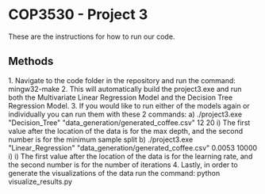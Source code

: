 <H1> COP3530 - Project 3 </h1>
These are the instructions for how to run our code.

<h2> Methods </h2>
1. Navigate to the code folder in the repository and run the command: mingw32-make  
2. This will automatically build the project3.exe and run both the Multivariate Linear Regression Model and the Decision Tree Regression Model.  
3. If you would like to run either of the models again or individually you can run them with these 2 commands:  
	a) ./project3.exe "Decision_Tree" "data_generation/generated_coffee.csv" 12 20  
 		i) The first value after the location of the data is for the max depth, and the second number is for the minimum sample split  
 	b) ./project3.exe "Linear_Regression" "data_generation/generated_coffee.csv" 0.0053 10000  
  		i) i) The first value after the location of the data is for the learning rate, and the second number is for the number of iterations  
4. Lastly, in order to generate the visualizations of the data run the command: python visualize_results.py  
